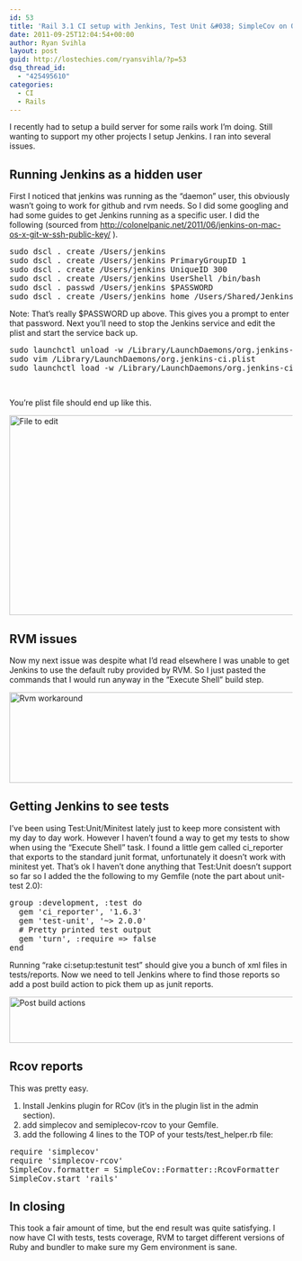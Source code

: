 ```yaml
---
id: 53
title: 'Rail 3.1 CI setup with Jenkins, Test Unit &#038; SimpleCov on OS X Lion.'
date: 2011-09-25T12:04:54+00:00
author: Ryan Svihla
layout: post
guid: http://lostechies.com/ryansvihla/?p=53
dsq_thread_id:
  - "425495610"
categories:
  - CI
  - Rails
---
```

I recently had to setup a build server for some rails work I&#8217;m doing. Still wanting to support my other projects I setup Jenkins. I ran into several issues.

## Running Jenkins as a hidden user

First I noticed that jenkins was running as the &#8220;daemon&#8221; user, this obviously wasn&#8217;t going to work for github and rvm needs. So I did some googling and had some guides to get Jenkins running as a specific user. I did the following (sourced from http://colonelpanic.net/2011/06/jenkins-on-mac-os-x-git-w-ssh-public-key/ ).

<pre>sudo dscl . create /Users/jenkins
sudo dscl . create /Users/jenkins PrimaryGroupID 1
sudo dscl . create /Users/jenkins UniqueID 300
sudo dscl . create /Users/jenkins UserShell /bin/bash
sudo dscl . passwd /Users/jenkins $PASSWORD
sudo dscl . create /Users/jenkins home /Users/Shared/Jenkins/Home/</pre>

Note: That&#8217;s really $PASSWORD up above. This gives you a prompt to enter that password. Next you&#8217;ll need to stop the Jenkins service and edit the plist and start the service back up.

<pre>sudo launchctl unload -w /Library/LaunchDaemons/org.jenkins-ci.plist
sudo vim /Library/LaunchDaemons/org.jenkins-ci.plist
sudo launchctl load -w /Library/LaunchDaemons/org.jenkins-ci.plist</pre>

&nbsp;

You&#8217;re plist file should end up like this.

<img title="file_to_edit.png" src="http://clayvessel.org/clayvessel/wp-content/uploads/2011/09/file_to_edit.png" border="0" alt="File to edit" width="600" height="355" />

## RVM issues

Now my next issue was despite what I&#8217;d read elsewhere I was unable to get Jenkins to use the default ruby provided by RVM. So I just pasted the commands that I would run anyway in the &#8220;Execute Shell&#8221; build step.

<img title="rvm_workaround.png" src="http://clayvessel.org/clayvessel/wp-content/uploads/2011/09/rvm_workaround.png" border="0" alt="Rvm workaround" width="600" height="161" />

## Getting Jenkins to see tests

I&#8217;ve been using Test:Unit/Minitest lately just to keep more consistent with my day to day work. However I haven&#8217;t found a way to get my tests to show when using the &#8220;Execute Shell&#8221; task. I found a little gem called ci_reporter that exports to the standard junit format, unfortunately it doesn&#8217;t work with minitest yet. That&#8217;s ok I haven&#8217;t done anything that Test:Unit doesn&#8217;t support so far so I added the the following to my Gemfile (note the part about unit-test 2.0):

<pre>group :development, :test do
  gem 'ci_reporter', '1.6.3'
  gem 'test-unit', '~&gt; 2.0.0'
  # Pretty printed test output
  gem 'turn', :require =&gt; false
end</pre>

Running &#8220;rake ci:setup:testunit test&#8221; should give you a bunch of xml files in tests/reports. Now we need to tell Jenkins where to find those reports so add a post build action to pick them up as junit reports.

<img title="post_build_actions.png" src="http://clayvessel.org/clayvessel/wp-content/uploads/2011/09/post_build_actions.png" border="0" alt="Post build actions" width="600" height="82" />

## Rcov reports

This was pretty easy.

  1. Install Jenkins plugin for RCov (it&#8217;s in the plugin list in the admin section).
  2. add simplecov and semiplecov-rcov to your Gemfile.
  3. add the following 4 lines to the TOP of your tests/test_helper.rb file:

<pre brush="ruby">require 'simplecov'
require 'simplecov-rcov'
SimpleCov.formatter = SimpleCov::Formatter::RcovFormatter
SimpleCov.start 'rails'
</pre>



## In closing

This took a fair amount of time, but the end result was quite satisfying. I now have CI with tests, tests coverage, RVM to target different versions of Ruby and bundler to make sure my Gem environment is sane.